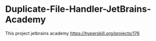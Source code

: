 # Duplicate-File-Handler-JetBrains-Academy
This project jetbrains academy https://hyperskill.org/projects/176
